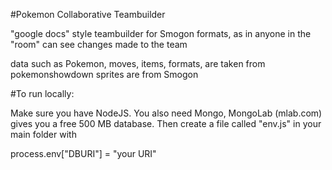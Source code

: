 #Pokemon Collaborative Teambuilder

"google docs" style teambuilder for Smogon formats, as in anyone in the "room" can see changes made to the team

data such as Pokemon, moves, items, formats, are taken from pokemonshowdown
sprites are from Smogon


#To run locally:

Make sure you have NodeJS. You also need Mongo, MongoLab (mlab.com) gives you a free 500 MB database. Then create a file called "env.js" in your main folder with 

process.env["DBURI"] = "your URI"
